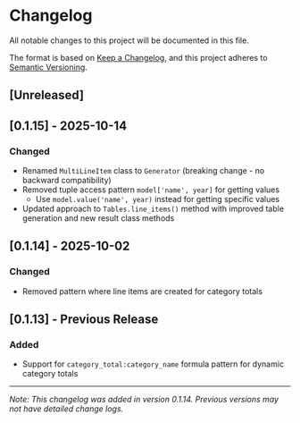 # Changelog

All notable changes to this project will be documented in this file.

The format is based on [Keep a Changelog](https://keepachangelog.com/en/1.0.0/),
and this project adheres to [Semantic Versioning](https://semver.org/spec/v2.0.0.html).

## [Unreleased]

## [0.1.15] - 2025-10-14

### Changed
- Renamed `MultiLineItem` class to `Generator` (breaking change - no backward compatibility)
- Removed tuple access pattern `model['name', year]` for getting values
  - Use `model.value('name', year)` instead for getting specific values
- Updated approach to `Tables.line_items()` method with improved table generation and new result class methods

## [0.1.14] - 2025-10-02

### Changed
- Removed pattern where line items are created for category totals

## [0.1.13] - Previous Release

### Added
- Support for `category_total:category_name` formula pattern for dynamic category totals

---

*Note: This changelog was added in version 0.1.14. Previous versions may not have detailed change logs.*
